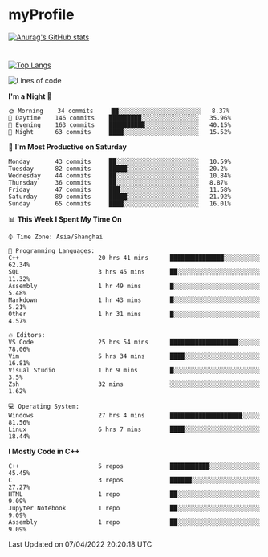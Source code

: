 # myProfile
[![Anurag's GitHub stats](https://github-readme-stats.vercel.app/api?username=SourVoice&show_icons=true&theme=radical)
](https://github.com/anuraghazra/github-readme-stats)
#
[![Top Langs](https://github-readme-stats.vercel.app/api/top-langs/?username=SourVoice&theme=radical&layout=compact)](https://github.com/anuraghazra/github-readme-stats)

<!--START_SECTION:waka-->
![Lines of code](https://img.shields.io/badge/From%20Hello%20World%20I%27ve%20Written-237%20Thousand%20lines%20of%20code-blue)

**I'm a Night 🦉** 

```text
🌞 Morning    34 commits     ██░░░░░░░░░░░░░░░░░░░░░░░   8.37% 
🌆 Daytime    146 commits    █████████░░░░░░░░░░░░░░░░   35.96% 
🌃 Evening    163 commits    ██████████░░░░░░░░░░░░░░░   40.15% 
🌙 Night      63 commits     ████░░░░░░░░░░░░░░░░░░░░░   15.52%

```
📅 **I'm Most Productive on Saturday** 

```text
Monday       43 commits     ██░░░░░░░░░░░░░░░░░░░░░░░   10.59% 
Tuesday      82 commits     █████░░░░░░░░░░░░░░░░░░░░   20.2% 
Wednesday    44 commits     ██░░░░░░░░░░░░░░░░░░░░░░░   10.84% 
Thursday     36 commits     ██░░░░░░░░░░░░░░░░░░░░░░░   8.87% 
Friday       47 commits     ███░░░░░░░░░░░░░░░░░░░░░░   11.58% 
Saturday     89 commits     █████░░░░░░░░░░░░░░░░░░░░   21.92% 
Sunday       65 commits     ████░░░░░░░░░░░░░░░░░░░░░   16.01%

```


📊 **This Week I Spent My Time On** 

```text
⌚︎ Time Zone: Asia/Shanghai

💬 Programming Languages: 
C++                      20 hrs 41 mins      ███████████████░░░░░░░░░░   62.34% 
SQL                      3 hrs 45 mins       ██░░░░░░░░░░░░░░░░░░░░░░░   11.32% 
Assembly                 1 hr 49 mins        █░░░░░░░░░░░░░░░░░░░░░░░░   5.48% 
Markdown                 1 hr 43 mins        █░░░░░░░░░░░░░░░░░░░░░░░░   5.21% 
Other                    1 hr 31 mins        █░░░░░░░░░░░░░░░░░░░░░░░░   4.57%

🔥 Editors: 
VS Code                  25 hrs 54 mins      ███████████████████░░░░░░   78.06% 
Vim                      5 hrs 34 mins       ████░░░░░░░░░░░░░░░░░░░░░   16.81% 
Visual Studio            1 hr 9 mins         █░░░░░░░░░░░░░░░░░░░░░░░░   3.5% 
Zsh                      32 mins             ░░░░░░░░░░░░░░░░░░░░░░░░░   1.62%

💻 Operating System: 
Windows                  27 hrs 4 mins       ████████████████████░░░░░   81.56% 
Linux                    6 hrs 7 mins        ████░░░░░░░░░░░░░░░░░░░░░   18.44%

```

**I Mostly Code in C++** 

```text
C++                      5 repos             ███████████░░░░░░░░░░░░░░   45.45% 
C                        3 repos             ██████░░░░░░░░░░░░░░░░░░░   27.27% 
HTML                     1 repo              ██░░░░░░░░░░░░░░░░░░░░░░░   9.09% 
Jupyter Notebook         1 repo              ██░░░░░░░░░░░░░░░░░░░░░░░   9.09% 
Assembly                 1 repo              ██░░░░░░░░░░░░░░░░░░░░░░░   9.09%

```



 Last Updated on 07/04/2022 20:20:18 UTC
<!--END_SECTION:waka-->
